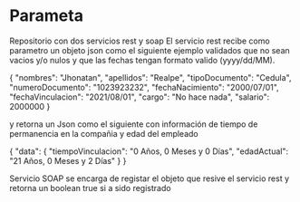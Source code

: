 # Parameta
Repositorio con dos servicios rest y soap 
El servicio rest recibe como parametro un objeto json como el siguiente ejemplo 
validados que no sean vacios y/o nulos y que las fechas tengan formato valido (yyyy/dd/MM).

{
    "nombres": "Jhonatan",
    "apellidos": "Realpe",
    "tipoDocumento": "Cedula",
    "numeroDocumento": "1023923232",
    "fechaNacimiento": "2000/07/01",
    "fechaVinculacion": "2021/08/01",
    "cargo": "No hace nada",
    "salario": 2000000
}

 y retorna un Json como el siguiente con información de tiempo de permanencia en la compañia y edad del empleado 
 
 {
    "data": {
        "tiempoVinculacion": "0 Años,  0 Meses y 0 Días",
        "edadActual": "21 Años,  0 Meses y 2 Días"
    }
}

Servicio SOAP se encarga de registar el objeto que resive el servicio rest y retorna un boolean true si a sido registrado 
